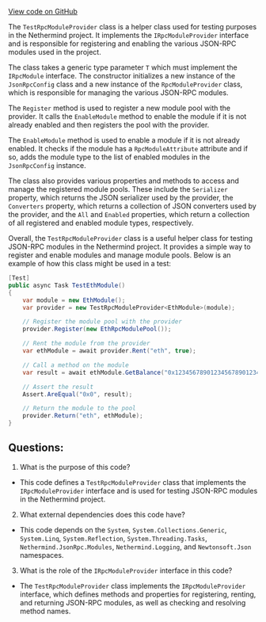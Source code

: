 [View code on GitHub](https://github.com/NethermindEth/nethermind/src/Nethermind/Nethermind.JsonRpc.Test/Modules/TestRpcModuleProvider.cs)

The `TestRpcModuleProvider` class is a helper class used for testing purposes in the Nethermind project. It implements the `IRpcModuleProvider` interface and is responsible for registering and enabling the various JSON-RPC modules used in the project. 

The class takes a generic type parameter `T` which must implement the `IRpcModule` interface. The constructor initializes a new instance of the `JsonRpcConfig` class and a new instance of the `RpcModuleProvider` class, which is responsible for managing the various JSON-RPC modules. 

The `Register` method is used to register a new module pool with the provider. It calls the `EnableModule` method to enable the module if it is not already enabled and then registers the pool with the provider.

The `EnableModule` method is used to enable a module if it is not already enabled. It checks if the module has a `RpcModuleAttribute` attribute and if so, adds the module type to the list of enabled modules in the `JsonRpcConfig` instance.

The class also provides various properties and methods to access and manage the registered module pools. These include the `Serializer` property, which returns the JSON serializer used by the provider, the `Converters` property, which returns a collection of JSON converters used by the provider, and the `All` and `Enabled` properties, which return a collection of all registered and enabled module types, respectively.

Overall, the `TestRpcModuleProvider` class is a useful helper class for testing JSON-RPC modules in the Nethermind project. It provides a simple way to register and enable modules and manage module pools. Below is an example of how this class might be used in a test:

```csharp
[Test]
public async Task TestEthModule()
{
    var module = new EthModule();
    var provider = new TestRpcModuleProvider<EthModule>(module);

    // Register the module pool with the provider
    provider.Register(new EthRpcModulePool());

    // Rent the module from the provider
    var ethModule = await provider.Rent("eth", true);

    // Call a method on the module
    var result = await ethModule.GetBalance("0x1234567890123456789012345678901234567890", "latest");

    // Assert the result
    Assert.AreEqual("0x0", result);

    // Return the module to the pool
    provider.Return("eth", ethModule);
}
```
## Questions: 
 1. What is the purpose of this code?
- This code defines a `TestRpcModuleProvider` class that implements the `IRpcModuleProvider` interface and is used for testing JSON-RPC modules in the Nethermind project.

2. What external dependencies does this code have?
- This code depends on the `System`, `System.Collections.Generic`, `System.Linq`, `System.Reflection`, `System.Threading.Tasks`, `Nethermind.JsonRpc.Modules`, `Nethermind.Logging`, and `Newtonsoft.Json` namespaces.

3. What is the role of the `IRpcModuleProvider` interface in this code?
- The `TestRpcModuleProvider` class implements the `IRpcModuleProvider` interface, which defines methods and properties for registering, renting, and returning JSON-RPC modules, as well as checking and resolving method names.